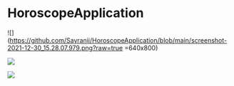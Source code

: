 # HoroscopeApplication



![](https://github.com/Sayranii/HoroscopeApplication/blob/main/screenshot-2021-12-30_15.28.07.979.png?raw=true =640x800)


![](https://github.com/Sayranii/HoroscopeApplication/blob/main/screenshot-2021-12-30_15.28.15.557.png?raw=true)


![](https://github.com/Sayranii/HoroscopeApplication/blob/main/screenshot-2021-12-30_15.28.31.325.png?raw=true)
